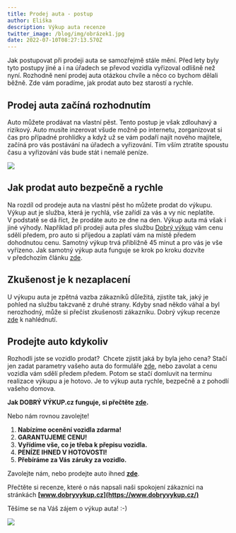 ```yaml
---
title: Prodej auta - postup
author: Eliška
description: Výkup auta recenze
twitter_image: /blog/img/obrázek1.jpg
date: 2022-07-10T08:27:13.570Z
---
```

Jak postupovat při prodeji auta se samozřejmě stále mění. Před lety byly tyto postupy jiné a i na úřadech se převod vozidla vyřizoval odlišně než nyní. Rozhodně není prodej auta otázkou chvíle a něco co bychom dělali běžně. Zde vám poradíme, jak prodat auto bez starostí a rychle.

## Prodej auta začíná rozhodnutím

Auto můžete prodávat na vlastní pěst. Tento postup je však zdlouhavý a rizikový. Auto musíte inzerovat všude možně po internetu, zorganizovat si čas pro případné prohlídky a když už se vám podaří najít nového majitele, začíná pro vás postávání na úřadech a vyřizování. Tím vším ztratíte spoustu času a vyřizování vás bude stát i nemalé peníze.  

![](/blog/img/auto-financing-2157347_960_720.jpg)

## Jak prodat auto bezpečně a rychle

Na rozdíl od prodeje auta na vlastní pěst ho můžete prodat do výkupu. Výkup aut je služba, která je rychlá, vše zařídí za vás a vy nic neplatíte. V podstatě se dá říct, že prodáte auto ze dne na den. Výkup auta má však i jiné výhody. Například při prodeji auta přes službu [Dobrý výkup](https://www.dobryvykup.cz/) vám cenu sdělí předem, pro auto si přijedou a zaplatí vám na místě předem dohodnutou cenu. Samotný výkup trvá přibližně 45 minut a pro vás je vše vyřízeno. Jak samotný výkup auta funguje se krok po kroku dozvíte v předchozím článku [zde](https://www.dobryvykup.cz/blog/2021/09/jak-prob%C3%ADh%C3%A1-samotn%C3%BD-v%C3%BDkup-aut-s-dobr%C3%BDm-v%C3%BDkupem).

## Zkušenost je k nezaplacení

U výkupu auta je zpětná vazba zákazníků důležitá, zjistíte tak, jaký je pohled na službu takzvaně z druhé strany. Kdyby snad někdo váhal a byl nerozhodný, může si přečíst zkušenosti zákazníku. Dobrý výkup recenze [zde](https://www.dobryvykup.cz/) k nahlédnutí.

## Prodejte auto kdykoliv

Rozhodli jste se vozidlo prodat?  Chcete zjistit jaká by byla jeho cena? Stačí jen zadat parametry vašeho auta do formuláře [zde](https://www.dobryvykup.cz/#bottom), nebo zavolat a cenu vozidla vám sdělí předem předem. Potom se stačí domluvit na termínu realizace výkupu a je hotovo. Je to výkup auta rychle, bezpečně a z pohodlí vašeho domova.



**Jak DOBRÝ VÝKUP.cz funguje, si přečtěte [zde](https://www.dobryvykup.cz/blog/2021/06/mobiln%C3%AD-v%C3%BDkup-cesta-jak-nejl%C3%A9pe-prodat-auto).**

Nebo nám rovnou zavolejte!

1. **Nabízíme ocenění vozidla zdarma!**
2. **GARANTUJEME CENU!**
3. **Vyřídíme vše, co je třeba k přepisu vozidla.**
4. **PENÍZE IHNED V HOTOVOSTI!**
5. **Přebíráme za Vás záruky za vozidlo.**

Zavolejte nám, nebo prodejte auto ihned **[zde](https://www.dobryvykup.cz/#bottom)**.

Přečtěte si recenze, které o nás napsali naši spokojení zákazníci na stránkách **[www.dobryvykup.cz](https://www.dobryvykup.cz/)**

Těšíme se na Váš zájem o výkup auta! :-)

![](/blog/img/car-ad3.jpg)